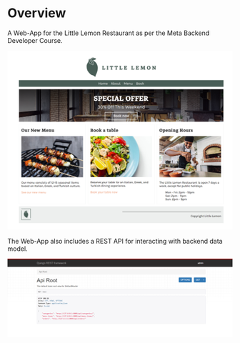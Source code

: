 # Overview

A Web-App for the Little Lemon Restaurant as per the Meta Backend Developer Course.

![Home Page](report/LittleLemon_HomePage.png)

The Web-App also includes a REST API for interacting with backend data model.

![Rest API](report/API_HomePage.png)
